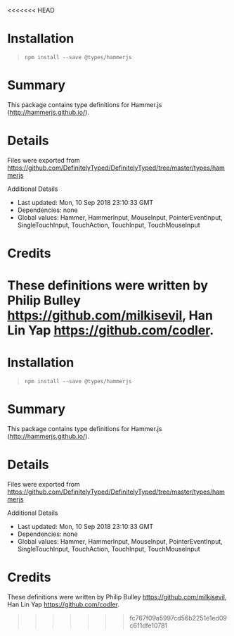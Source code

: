 <<<<<<< HEAD
# Installation
> `npm install --save @types/hammerjs`

# Summary
This package contains type definitions for Hammer.js (http://hammerjs.github.io/).

# Details
Files were exported from https://github.com/DefinitelyTyped/DefinitelyTyped/tree/master/types/hammerjs

Additional Details
 * Last updated: Mon, 10 Sep 2018 23:10:33 GMT
 * Dependencies: none
 * Global values: Hammer, HammerInput, MouseInput, PointerEventInput, SingleTouchInput, TouchAction, TouchInput, TouchMouseInput

# Credits
These definitions were written by Philip Bulley <https://github.com/milkisevil>, Han Lin Yap <https://github.com/codler>.
=======
# Installation
> `npm install --save @types/hammerjs`

# Summary
This package contains type definitions for Hammer.js (http://hammerjs.github.io/).

# Details
Files were exported from https://github.com/DefinitelyTyped/DefinitelyTyped/tree/master/types/hammerjs

Additional Details
 * Last updated: Mon, 10 Sep 2018 23:10:33 GMT
 * Dependencies: none
 * Global values: Hammer, HammerInput, MouseInput, PointerEventInput, SingleTouchInput, TouchAction, TouchInput, TouchMouseInput

# Credits
These definitions were written by Philip Bulley <https://github.com/milkisevil>, Han Lin Yap <https://github.com/codler>.
>>>>>>> fc767f09a5997cd56b2251e1ed09c611dfe10781
